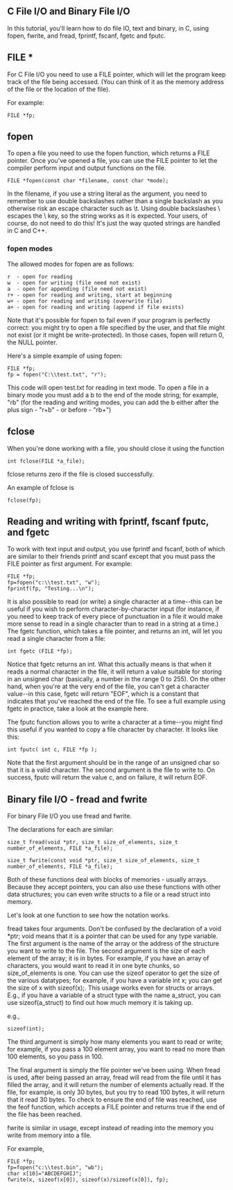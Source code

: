 ## C File I/O and Binary File I/O

In this tutorial, you'll learn how to do file IO, text and binary, in C, using fopen, fwrite, and fread, fprintf, fscanf, fgetc and fputc.

## FILE *

For C File I/O you need to use a FILE pointer, which will let the program keep track of the file being accessed. (You can think of it as the memory address of the file or the location of the file).

For example:

```
FILE *fp;
```

## fopen

To open a file you need to use the fopen function, which returns a FILE pointer. Once you've opened a file, you can use the FILE pointer to let the compiler perform input and output functions on the file.

```
FILE *fopen(const char *filename, const char *mode);
```

In the filename, if you use a string literal as the argument, you need to remember to use double backslashes rather than a single backslash as you otherwise risk an escape character such as \t. Using double backslashes \\ escapes the \ key, so the string works as it is expected. Your users, of course, do not need to do this! It's just the way quoted strings are handled in C and C++.

### fopen modes

The allowed modes for fopen are as follows:

```
r  - open for reading
w  - open for writing (file need not exist)
a  - open for appending (file need not exist)
r+ - open for reading and writing, start at beginning
w+ - open for reading and writing (overwrite file)
a+ - open for reading and writing (append if file exists)
```

Note that it's possible for fopen to fail even if your program is perfectly correct: you might try to open a file specified by the user, and that file might not exist (or it might be write-protected). In those cases, fopen will return 0, the NULL pointer.

Here's a simple example of using fopen:

```
FILE *fp;
fp = fopen("C:\\test.txt", "r");
```

This code will open test.txt for reading in text mode. To open a file in a binary mode you must add a b to the end of the mode string; for example, "rb" (for the reading and writing modes, you can add the b either after the plus sign - "r+b" - or before - "rb+")

## fclose

When you're done working with a file, you should close it using the function

```
int fclose(FILE *a_file);
```

fclose returns zero if the file is closed successfully.

An example of fclose is

```
fclose(fp);
```

## Reading and writing with fprintf, fscanf fputc, and fgetc

To work with text input and output, you use fprintf and fscanf, both of which are similar to their friends printf and scanf except that you must pass the FILE pointer as first argument. For example:

```
FILE *fp;
fp=fopen("c:\\test.txt", "w");
fprintf(fp, "Testing...\n");
```

It is also possible to read (or write) a single character at a time--this can be useful if you wish to perform character-by-character input (for instance, if you need to keep track of every piece of punctuation in a file it would make more sense to read in a single character than to read in a string at a time.) The fgetc function, which takes a file pointer, and returns an int, will let you read a single character from a file:

```
int fgetc (FILE *fp);
```

Notice that fgetc returns an int. What this actually means is that when it reads a normal character in the file, it will return a value suitable for storing in an unsigned char (basically, a number in the range 0 to 255). On the other hand, when you're at the very end of the file, you can't get a character value--in this case, fgetc will return "EOF", which is a constant that indicates that you've reached the end of the file. To see a full example using fgetc in practice, take a look at the example here.

The fputc function allows you to write a character at a time--you might find this useful if you wanted to copy a file character by character. It looks like this:

```
int fputc( int c, FILE *fp );
```

Note that the first argument should be in the range of an unsigned char so that it is a valid character. The second argument is the file to write to. On success, fputc will return the value c, and on failure, it will return EOF.


## Binary file I/O - fread and fwrite

For binary File I/O you use fread and fwrite.

The declarations for each are similar:

```
size_t fread(void *ptr, size_t size_of_elements, size_t number_of_elements, FILE *a_file);

size_t fwrite(const void *ptr, size_t size_of_elements, size_t number_of_elements, FILE *a_file);
```

Both of these functions deal with blocks of memories - usually arrays. Because they accept pointers, you can also use these functions with other data structures; you can even write structs to a file or a read struct into memory.

Let's look at one function to see how the notation works.

fread takes four arguments. Don't be confused by the declaration of a void \*ptr; void means that it is a pointer that can be used for any type variable. The first argument is the name of the array or the address of the structure you want to write to the file. The second argument is the size of each element of the array; it is in bytes. For example, if you have an array of characters, you would want to read it in one byte chunks, so size_of_elements is one. You can use the sizeof operator to get the size of the various datatypes; for example, if you have a variable int x; you can get the size of x with sizeof(x);. This usage works even for structs or arrays. E.g., if you have a variable of a struct type with the name a_struct, you can use sizeof(a_struct) to find out how much memory it is taking up.

e.g.,

```
sizeof(int);
```

The third argument is simply how many elements you want to read or write; for example, if you pass a 100 element array, you want to read no more than 100 elements, so you pass in 100.

The final argument is simply the file pointer we've been using. When fread is used, after being passed an array, fread will read from the file until it has filled the array, and it will return the number of elements actually read. If the file, for example, is only 30 bytes, but you try to read 100 bytes, it will return that it read 30 bytes. To check to ensure the end of file was reached, use the feof function, which accepts a FILE pointer and returns true if the end of the file has been reached.

fwrite is similar in usage, except instead of reading into the memory you write from memory into a file.

For example,

```
FILE *fp;
fp=fopen("c:\\test.bin", "wb");
char x[10]="ABCDEFGHIJ";
fwrite(x, sizeof(x[0]), sizeof(x)/sizeof(x[0]), fp);
```
